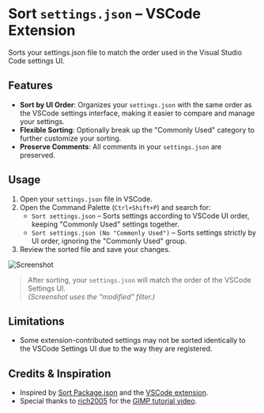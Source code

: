 # Sort `settings.json` – VSCode Extension

Sorts your settings.json file to match the order used in the Visual Studio Code settings UI.
 
## Features

- **Sort by UI Order**: Organizes your `settings.json` with the same order as the VSCode settings interface, making it easier to compare and manage your settings.
- **Flexible Sorting**: Optionally break up the "Commonly Used" category to further customize your sorting.
- **Preserve Comments**: All comments in your `settings.json` are preserved.

## Usage

1. Open your `settings.json` file in VSCode.
2. Open the Command Palette (`Ctrl+Shift+P`) and search for:
   - `Sort settings.json` – Sorts settings according to VSCode UI order, keeping "Commonly Used" settings together.
   - `Sort settings.json (No "Commonly Used")` – Sorts settings strictly by UI order, ignoring the "Commonly Used" group.
3. Review the sorted file and save your changes.

![Screenshot](./images/screenshot.png)

> After sorting, your `settings.json` will match the order of the VSCode Settings UI.  
> *(Screenshot uses the "modified" filter.)*

## Limitations

- Some extension-contributed settings may not be sorted identically to the VSCode Settings UI due to the way they are registered.

## Credits & Inspiration

- Inspired by [Sort Package.json](https://github.com/keithamus/sort-package-json) and the [VSCode extension](https://marketplace.visualstudio.com/items?itemName=unional.vscode-sort-package-json).
- Special thanks to [rich2005](https://www.gimp-forum.net/User-rich2005) for the [GIMP tutorial video](https://www.gimp-forum.net/Thread-Slicing-Filling-Image-Canvas-With-Other-Images-Diagonally?pid=18305#pid18305).
